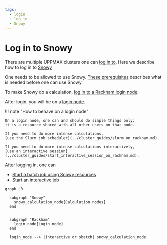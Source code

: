 ```yaml
---
tags:
  - login
  - log in
  - Snowy
---
```


# Log in to Snowy

There are multiple UPPMAX clusters one can [log in to](../getting_started/login.md).
Here we describe how to log in to [Snowy](../cluster_guides/snowy.md)

One needs to be allowed to use Snowy.
[These prerequisites](rackham_usage_prerequisites.md) describes what is needed before one can use Snowy.

To make Snowy do a calculation,
[log in to a Rackham login node](../getting_started/login_rackham.md).

After login, you will be on a [login node](../cluster_guides/login_node.md).

!!! note "How to behave on a login node"

    On a login node, one can and should do simple things only:
    it is a resource shared with all other users on that node.

    If you need to do more intense calculations,
    [use the Slurm job scheduler](../cluster_guides/slurm_on_rackham.md).

    If you need to do more intense calculations interactively,
    [use an interactive session](../cluster_guides/start_interactive_session_on_rackham.md).

After logging in, one can

- [Start a batch job using Snowy resources](../cluster_guides/slurm.md)
- [Start an interactive job](../cluster_guides/start_interactive_session_on_snowy.md)

```mermaid
graph LR

  subgraph "Snowy"
    snowy_calculation_node[Calculation nodes]
  end


  subgraph "Rackham"
    login_node[Login node]
  end

  login_node --> |interactive or sbatch| snowy_calculation_node
```
